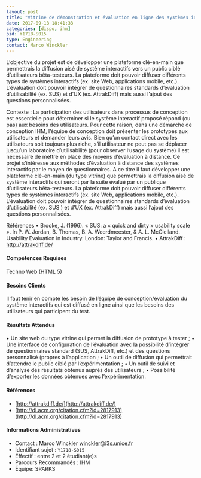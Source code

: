 ```yaml
---
layout: post
title: "Vitrine de démonstration et évaluation en ligne des systèmes interactifs"
date: 2017-09-18 18:41:33
categories: [dispo, ihm]
pid: Y1718-S015
type: Engineering
contact: Marco Winckler
---
```

       
L’objective du projet est de développer une plateforme clé-en-main que permettrais la diffusion aisé de système interactifs vers un public ciblé d’utilisateurs bêta-testeurs. La plateforme doit pouvoir diffuser différents types de systèmes interactifs (ex. site Web, applications mobile, etc.). L’évaluation doit pouvoir intégrer de questionnaires standards d’évaluation d’utilisabilité (ex. SUS) et d’UX (ex. AttrakDiff) mais aussi l’ajout des questions personnalisées. 

Contexte : 
La participation des utilisateurs dans processus de conception est essentielle pour déterminer si le système interactif proposé répond (ou pas) aux besoins des utilisateurs. Pour cette raison, dans une démarche de conception IHM, l’équipe de conception doit présenter les prototypes aux utilisateurs et demander leurs avis. Bien qu’un contact direct avec les utilisateurs soit toujours plus riche, s’il utilisateur ne peut pas se déplacer jusqu’un laboratoire d’utilisabilité (pour observer l’usage du système) il est nécessaire de mettre en place des moyens d’évaluation à distance. 
Ce projet s’intéresse aux méthodes d’évaluation à distance des systèmes interactifs par le moyen de questionnaires. A ce titre il faut développer une plateforme clé-en-main (du type vitrine) que permettrais la diffusion aisé de système interactifs qui seront par la suite évalué par un publique d’utilisateurs bêta-testeurs. La plateforme doit pouvoir diffuser différents types de systèmes interactifs (ex. site Web, applications mobile, etc.). L’évaluation doit pouvoir intégrer de questionnaires standards d’évaluation d’utilisabilité (ex. SUS ) et d’UX (ex. AttrakDiff) mais aussi l’ajout des questions personnalisées. 

Références 
•	Brooke, J. (1996). « SUS: a « quick and dirty » usability scale ». In P. W. Jordan, B. Thomas, B. A. Weerdmeester, & A. L. McClelland. Usability Evaluation in Industry. London: Taylor and Francis.
•	AttrakDiff : http://attrakdiff.de/

#### Compétences Requises
Techno Web (HTML 5)



     

#### Besoins Clients
Il faut tenir en compte les besoin de l’équipe de conception/évaluation du système interactifs qui est diffusé en ligne ainsi que les besoins des utilisateurs qui participent du test. 

#### Résultats Attendus
•	Un site web du type vitrine qui permet la diffusion de prototype à tester ;
•	Une interface de configuration de l’évaluation avec la possibilité d’intégrer de questionnaires standard (SUS, AttrakDiff, etc.) et des questions personnalisé (propres à l’application ; 
•	Un outil de diffusion qui permettrait d’attendre le public ciblé par l’expérimentation ; 
•	Un outil de suivi et d’analyse des résultats obtenus auprès des utilisateurs ;
•	Possibilité d’exporter les données obtenues avec l’expérimentation. 

#### Références

  * [http://attrakdiff.de/](http://attrakdiff.de/)
  * [http://dl.acm.org/citation.cfm?id=2817913](http://dl.acm.org/citation.cfm?id=2817913)

#### Informations Administratives
  * Contact : Marco Winckler <winckler@i3s.unice.fr>
  * Identifiant sujet : `Y1718-S015`
  * Effectif : entre 2 et 2 étudiant(e)s
  * Parcours Recommandés : IHM
  * Équipe: SPARKS

     
